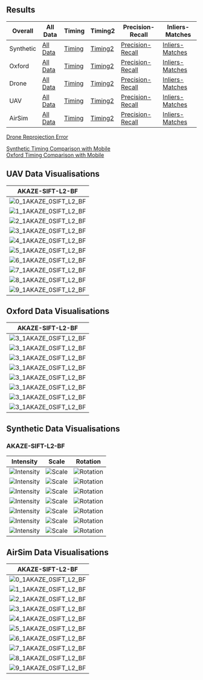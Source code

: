 ## Results
|Overall|All Data|Timing|Timing2|Precision-Recall|Inliers-Matches|
|---|---|---|---|---|---|
|Synthetic  | [All Data](https://abbaselmas.github.io/Phd-Evaluation/html/synthetic/synthetic.html)  | [Timing](https://abbaselmas.github.io/Phd-Evaluation/html/synthetic/synthetic_timing.html) | [Timing2](https://abbaselmas.github.io/Phd-Evaluation/html/synthetic/synthetic_timing2.html)   | [Precision-Recall](https://abbaselmas.github.io/Phd-Evaluation/html/synthetic/synthetic_Precision-Recall.html) | [Inliers-Matches](https://abbaselmas.github.io/Phd-Evaluation/html/synthetic/synthetic_Inliers-Matches.html)   |
|Oxford     | [All Data](https://abbaselmas.github.io/Phd-Evaluation/html/oxford/oxford.html)     | [Timing](https://abbaselmas.github.io/Phd-Evaluation/html/oxford/oxford_timing.html)    | [Timing2](https://abbaselmas.github.io/Phd-Evaluation/html/oxford/oxford_timing2.html)      | [Precision-Recall](https://abbaselmas.github.io/Phd-Evaluation/html/oxford/oxford_Precision-Recall.html)    | [Inliers-Matches](https://abbaselmas.github.io/Phd-Evaluation/html/oxford/oxford_Inliers-Matches.html)      |
|Drone      | [All Data](https://abbaselmas.github.io/Phd-Evaluation/html/drone/drone.html)      | [Timing](https://abbaselmas.github.io/Phd-Evaluation/html/drone/drone_timing.html)     | [Timing2](https://abbaselmas.github.io/Phd-Evaluation/html/drone/drone_timing2.html)       | [Precision-Recall](https://abbaselmas.github.io/Phd-Evaluation/html/drone/drone_Precision-Recall.html)     | [Inliers-Matches](https://abbaselmas.github.io/Phd-Evaluation/html/drone/drone_Inliers-Matches.html)       |
|UAV        | [All Data](https://abbaselmas.github.io/Phd-Evaluation/html/uav/uav.html)        | [Timing](https://abbaselmas.github.io/Phd-Evaluation/html/uav/uav_timing.html)       | [Timing2](https://abbaselmas.github.io/Phd-Evaluation/html/uav/uav_timing2.html)         | [Precision-Recall](https://abbaselmas.github.io/Phd-Evaluation/html/uav/uav_Precision-Recall.html)       | [Inliers-Matches](https://abbaselmas.github.io/Phd-Evaluation/html/uav/uav_Inliers-Matches.html)         |
|AirSim     | [All Data](https://abbaselmas.github.io/Phd-Evaluation/html/airsim/airsim.html)     | [Timing](https://abbaselmas.github.io/Phd-Evaluation/html/airsim/airsim_timing.html)    | [Timing2](https://abbaselmas.github.io/Phd-Evaluation/html/airsim/airsim_timing2.html)      | [Precision-Recall](https://abbaselmas.github.io/Phd-Evaluation/html/airsim/airsim_Precision-Recall.html)    | [Inliers-Matches](https://abbaselmas.github.io/Phd-Evaluation/html/airsim/airsim_Inliers-Matches.html)      |

[Drone Reprojection Error](https://abbaselmas.github.io/Phd-Evaluation/html/drone/drone_reprojection_error.html)  

[Synthetic Timing Comparison with Mobile](https://abbaselmas.github.io/Phd-Evaluation/html/synthetic/synthetic_timing_mobile.html)  
[Oxford Timing Comparison with Mobile](https://abbaselmas.github.io/Phd-Evaluation/html/oxford/oxford_timing_mobile.html)


## UAV Data Visualisations
|AKAZE-SIFT-L2-BF|
|---|
|![0_1AKAZE_0SIFT_L2_BF](/draws/uav/0_1AKAZE_0SIFT_L2_BF.png)|
|![1_1AKAZE_0SIFT_L2_BF](/draws/uav/1_1AKAZE_0SIFT_L2_BF.png)|
|![2_1AKAZE_0SIFT_L2_BF](/draws/uav/2_1AKAZE_0SIFT_L2_BF.png)|
|![3_1AKAZE_0SIFT_L2_BF](/draws/uav/3_1AKAZE_0SIFT_L2_BF.png)|
|![4_1AKAZE_0SIFT_L2_BF](/draws/uav/4_1AKAZE_0SIFT_L2_BF.png)|
|![5_1AKAZE_0SIFT_L2_BF](/draws/uav/5_1AKAZE_0SIFT_L2_BF.png)|
|![6_1AKAZE_0SIFT_L2_BF](/draws/uav/6_1AKAZE_0SIFT_L2_BF.png)|
|![7_1AKAZE_0SIFT_L2_BF](/draws/uav/7_1AKAZE_0SIFT_L2_BF.png)|
|![8_1AKAZE_0SIFT_L2_BF](/draws/uav/8_1AKAZE_0SIFT_L2_BF.png)|
|![9_1AKAZE_0SIFT_L2_BF](/draws/uav/9_1AKAZE_0SIFT_L2_BF.png)|

## Oxford Data Visualisations
|AKAZE-SIFT-L2-BF|
|---|
|![3_1AKAZE_0SIFT_L2_BF](/draws/bark/3_1AKAZE_0SIFT_L2_BF.png)   |
|![3_1AKAZE_0SIFT_L2_BF](/draws/bikes/3_1AKAZE_0SIFT_L2_BF.png)  |
|![3_1AKAZE_0SIFT_L2_BF](/draws/boat/3_1AKAZE_0SIFT_L2_BF.png)   |
|![3_1AKAZE_0SIFT_L2_BF](/draws/graf/3_1AKAZE_0SIFT_L2_BF.png)   |
|![3_1AKAZE_0SIFT_L2_BF](/draws/leuven/3_1AKAZE_0SIFT_L2_BF.png) |
|![3_1AKAZE_0SIFT_L2_BF](/draws/trees/3_1AKAZE_0SIFT_L2_BF.png)  |
|![3_1AKAZE_0SIFT_L2_BF](/draws/ubc/3_1AKAZE_0SIFT_L2_BF.png)    |
|![3_1AKAZE_0SIFT_L2_BF](/draws/wall/3_1AKAZE_0SIFT_L2_BF.png)   |

## Synthetic Data Visualisations
### AKAZE-SIFT-L2-BF
|Intensity|Scale|Rotation|
|---|---|---|
|![Intensity](/draws/intensity/bird_7_1AKAZE_0SIFT_L2_BF.png)         |![Scale](/draws/scale/bird_4_1AKAZE_0SIFT_L2_BF.png)         |![Rotation](/draws/rot/bird_4_1AKAZE_0SIFT_L2_BF.png)        |
|![Intensity](/draws/intensity/colors_7_1AKAZE_0SIFT_L2_BF.png)       |![Scale](/draws/scale/colors_4_1AKAZE_0SIFT_L2_BF.png)       |![Rotation](/draws/rot/colors_4_1AKAZE_0SIFT_L2_BF.png)      |
|![Intensity](/draws/intensity/dogman_7_1AKAZE_0SIFT_L2_BF.png)       |![Scale](/draws/scale/dogman_4_1AKAZE_0SIFT_L2_BF.png)       |![Rotation](/draws/rot/dogman_4_1AKAZE_0SIFT_L2_BF.png)      |
|![Intensity](/draws/intensity/tempera_7_1AKAZE_0SIFT_L2_BF.png)      |![Scale](/draws/scale/tempera_4_1AKAZE_0SIFT_L2_BF.png)      |![Rotation](/draws/rot/tempera_4_1AKAZE_0SIFT_L2_BF.png)     |
|![Intensity](/draws/intensity/woman_7_1AKAZE_0SIFT_L2_BF.png)        |![Scale](/draws/scale/woman_4_1AKAZE_0SIFT_L2_BF.png)        |![Rotation](/draws/rot/woman_4_1AKAZE_0SIFT_L2_BF.png)       |
|![Intensity](/draws/intensity/wormhole_7_1AKAZE_0SIFT_L2_BF.png)     |![Scale](/draws/scale/wormhole_4_1AKAZE_0SIFT_L2_BF.png)     |![Rotation](/draws/rot/wormhole_4_1AKAZE_0SIFT_L2_BF.png)    |
|![Intensity](/draws/intensity/yard_7_1AKAZE_0SIFT_L2_BF.png)         |![Scale](/draws/scale/yard_4_1AKAZE_0SIFT_L2_BF.png)         |![Rotation](/draws/rot/yard_4_1AKAZE_0SIFT_L2_BF.png)        |


## AirSim Data Visualisations
|AKAZE-SIFT-L2-BF|
|---|
|![0_1AKAZE_0SIFT_L2_BF](/draws/airsim/0_1AKAZE_0SIFT_L2_BF.png)|
|![1_1AKAZE_0SIFT_L2_BF](/draws/airsim/1_1AKAZE_0SIFT_L2_BF.png)|
|![2_1AKAZE_0SIFT_L2_BF](/draws/airsim/2_1AKAZE_0SIFT_L2_BF.png)|
|![3_1AKAZE_0SIFT_L2_BF](/draws/airsim/3_1AKAZE_0SIFT_L2_BF.png)|
|![4_1AKAZE_0SIFT_L2_BF](/draws/airsim/4_1AKAZE_0SIFT_L2_BF.png)|
|![5_1AKAZE_0SIFT_L2_BF](/draws/airsim/5_1AKAZE_0SIFT_L2_BF.png)|
|![6_1AKAZE_0SIFT_L2_BF](/draws/airsim/6_1AKAZE_0SIFT_L2_BF.png)|
|![7_1AKAZE_0SIFT_L2_BF](/draws/airsim/7_1AKAZE_0SIFT_L2_BF.png)|
|![8_1AKAZE_0SIFT_L2_BF](/draws/airsim/8_1AKAZE_0SIFT_L2_BF.png)|
|![9_1AKAZE_0SIFT_L2_BF](/draws/airsim/9_1AKAZE_0SIFT_L2_BF.png)|